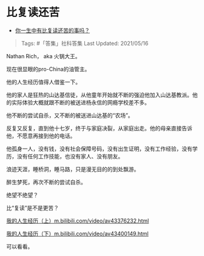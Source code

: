 # 比复读还苦

- [你一生中有比复读还苦的事吗？](https://www.zhihu.com/question/345953564/answer/844155001)

>Tags: #「答集」社科答集
>Last Updated: 2021/05/16

Nathan Rich， aka 火锅大王。

现在很显眼的pro-China的油管主。

他的人生经历值得人借鉴一下。

他的家人是狂热的山达基信徒，从他童年开始就不断的强迫他加入山达基教派。他的实际体验大概就跟不断的被送进杨永信的网瘾学校差不多。

他不断的尝试自杀，又不断的被送进山达基的“农场”。

反复又反复，直到他十七岁，终于与家庭决裂，从家庭出走。他的母亲直接告诉他，不愿意再接到他的电话。

他孤身一人，没有钱，没有社会保障号码，没有出生证明，没有工作经验，没有学历，没有任何工作技能，也没有家人、没有朋友。

浪迹天涯，睡桥洞，睡马路，只是漫无目的的到处飘游。

醉生梦死，再次不断的尝试自杀。

绝望不绝望？

比“复读”是不是更苦？

[我的人生经历（上）​m.bilibili.com/video/av43376232.html](https://link.zhihu.com/?target=https%3A//m.bilibili.com/video/av43376232.html)

  

[我的人生经历（下）​m.bilibili.com/video/av43400149.html](https://link.zhihu.com/?target=https%3A//m.bilibili.com/video/av43400149.html)

  

可以看看。

  